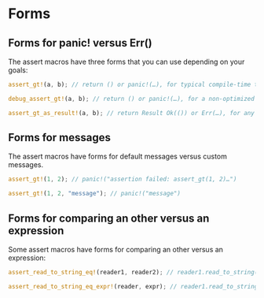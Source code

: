 # Forms


## Forms for panic! versus Err()

The assert macros have three forms that you can use depending on your goals:


```rust
assert_gt!(a, b); // return () or panic!(…), for typical compile-time testing

debug_assert_gt!(a, b); // return () or panic!(…), for a non-optimized runtime

assert_gt_as_result!(a, b); // return Result Ok(()) or Err(…), for any runtime
```


## Forms for messages

The assert macros have forms for default messages versus custom messages.

```rust
assert_gt!(1, 2); // panic!("assertion failed: assert_gt(1, 2)…")

assert_gt!(1, 2, "message"); // panic!("message")
```


## Forms for comparing an other versus an expression

Some assert macros have forms for comparing an other versus an expression:

```rust
assert_read_to_string_eq!(reader1, reader2); // reader1.read_to_string() = reader2.read_to_string()

assert_read_to_string_eq_expr!(reader, expr); // reader1.read_to_string() = expr
```
